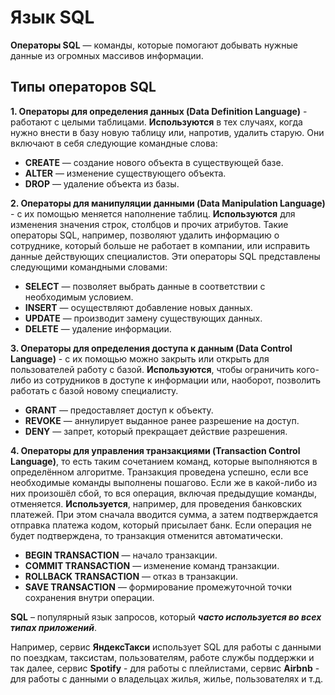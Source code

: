 # Язык SQL

**Операторы SQL** — команды, которые помогают добывать нужные данные из огромных массивов информации.

## **Типы операторов SQL**

**1. Операторы для определения данных (Data Definition Language)** - работают с целыми таблицами. 
**Используются** в тех случаях, когда нужно внести в базу новую таблицу или, напротив, удалить старую. Они включают в себя следующие командные слова:
- **CREATE** — создание нового объекта в существующей базе.
- **ALTER** — изменение существующего объекта.
- **DROP** — удаление объекта из базы.

**2. Операторы для манипуляции данными (Data Manipulation Language)** - с их помощью меняется наполнение таблиц. **Используются** для изменения значения строк, столбцов и прочих атрибутов. Такие операторы SQL, например, позволяют удалить информацию о сотруднике, который больше не работает в компании, или исправить данные действующих специалистов. Эти операторы SQL представлены следующими командными словами:
- **SELECT** — позволяет выбрать данные в соответствии с необходимым условием.
- **INSERT** — осуществляют добавление новых данных.
- **UPDATE** — производит замену существующих данных.
- **DELETE** — удаление информации.

**3. Операторы для определения доступа к данным (Data Control Language)** - с их помощью можно закрыть или открыть для пользователей работу с базой. **Используются**, чтобы ограничить кого-либо из сотрудников в доступе к информации или, наоборот, позволить работать с базой новому специалисту.
- **GRANT** — предоставляет доступ к объекту.
- **REVOKE** — аннулирует выданное ранее разрешение на доступ.
- **DENY** — запрет, который прекращает действие разрешения.

**4. Операторы для управления транзакциями (Transaction Control Language)**, то есть таким сочетанием команд, которые выполняются в определённом алгоритме. Транзакция проведена успешно, если все необходимые команды выполнены пошагово. Если же в какой-либо из них произошёл сбой, то вся операция, включая предыдущие команды, отменяется. **Используется**, например, для проведения банковских платежей. При этом сначала вводится сумма, а затем подтверждается отправка платежа кодом, который присылает банк. Если операция не будет подтверждена, то транзакция отменится автоматически.
- **BEGIN TRANSACTION** — начало транзакции.
- **COMMIT TRANSACTION** — изменение команд транзакции.
- **ROLLBACK TRANSACTION** — отказ в транзакции.
- **SAVE TRANSACTION** — формирование промежуточной точки сохранения внутри операции.

**SQL** – популярный язык запросов, который ***часто используется во всех типах приложений***.

Например, сервис **ЯндексТакси** использует SQL для работы с данными по поездкам, таксистам, пользователям, работе службы поддержки и так далее, сервис **Spotify** - для работы с плейлистами, сервис **Airbnb** - для работы с данными о владельцах жилья, жилье, пользователях и т.д. 

